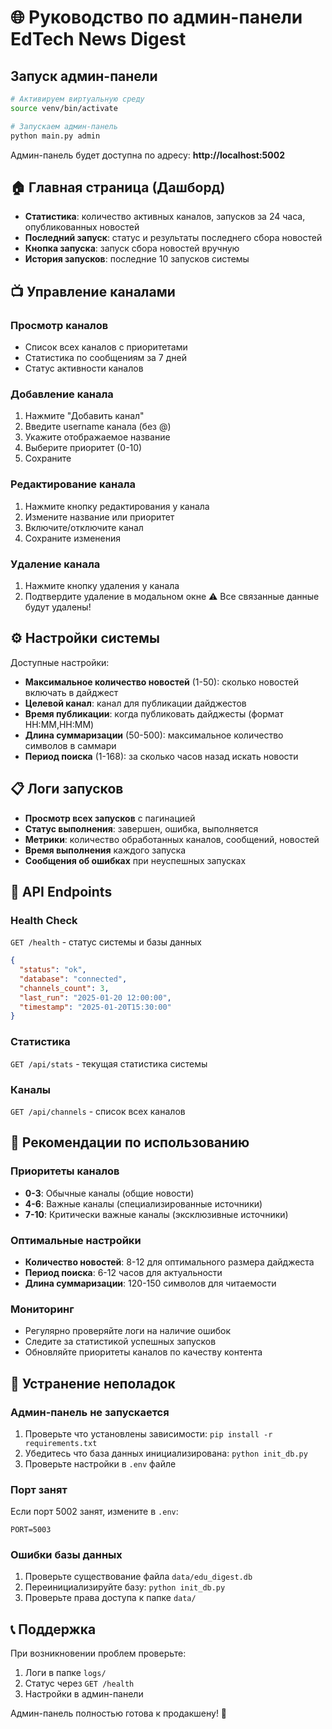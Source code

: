 # 🌐 Руководство по админ-панели EdTech News Digest

## Запуск админ-панели

```bash
# Активируем виртуальную среду
source venv/bin/activate

# Запускаем админ-панель
python main.py admin
```

Админ-панель будет доступна по адресу: **http://localhost:5002**

## 🏠 Главная страница (Дашборд)

- **Статистика**: количество активных каналов, запусков за 24 часа, опубликованных новостей
- **Последний запуск**: статус и результаты последнего сбора новостей
- **Кнопка запуска**: запуск сбора новостей вручную
- **История запусков**: последние 10 запусков системы

## 📺 Управление каналами

### Просмотр каналов
- Список всех каналов с приоритетами
- Статистика по сообщениям за 7 дней
- Статус активности каналов

### Добавление канала
1. Нажмите "Добавить канал"
2. Введите username канала (без @)
3. Укажите отображаемое название
4. Выберите приоритет (0-10)
5. Сохраните

### Редактирование канала
1. Нажмите кнопку редактирования у канала
2. Измените название или приоритет
3. Включите/отключите канал
4. Сохраните изменения

### Удаление канала
1. Нажмите кнопку удаления у канала
2. Подтвердите удаление в модальном окне
⚠️ Все связанные данные будут удалены!

## ⚙️ Настройки системы

Доступные настройки:

- **Максимальное количество новостей** (1-50): сколько новостей включать в дайджест
- **Целевой канал**: канал для публикации дайджестов  
- **Время публикации**: когда публиковать дайджесты (формат HH:MM,HH:MM)
- **Длина суммаризации** (50-500): максимальное количество символов в саммари
- **Период поиска** (1-168): за сколько часов назад искать новости

## 📋 Логи запусков

- **Просмотр всех запусков** с пагинацией
- **Статус выполнения**: завершен, ошибка, выполняется
- **Метрики**: количество обработанных каналов, сообщений, новостей
- **Время выполнения** каждого запуска
- **Сообщения об ошибках** при неуспешных запусках

## 🔗 API Endpoints

### Health Check
`GET /health` - статус системы и базы данных

```json
{
  "status": "ok",
  "database": "connected", 
  "channels_count": 3,
  "last_run": "2025-01-20 12:00:00",
  "timestamp": "2025-01-20T15:30:00"
}
```

### Статистика
`GET /api/stats` - текущая статистика системы

### Каналы  
`GET /api/channels` - список всех каналов

## 🎯 Рекомендации по использованию

### Приоритеты каналов
- **0-3**: Обычные каналы (общие новости)
- **4-6**: Важные каналы (специализированные источники)  
- **7-10**: Критически важные каналы (эксклюзивные источники)

### Оптимальные настройки
- **Количество новостей**: 8-12 для оптимального размера дайджеста
- **Период поиска**: 6-12 часов для актуальности
- **Длина суммаризации**: 120-150 символов для читаемости

### Мониторинг
- Регулярно проверяйте логи на наличие ошибок
- Следите за статистикой успешных запусков
- Обновляйте приоритеты каналов по качеству контента

## 🚨 Устранение неполадок

### Админ-панель не запускается
1. Проверьте что установлены зависимости: `pip install -r requirements.txt`
2. Убедитесь что база данных инициализирована: `python init_db.py`
3. Проверьте настройки в `.env` файле

### Порт занят
Если порт 5002 занят, измените в `.env`:
```
PORT=5003
```

### Ошибки базы данных
1. Проверьте существование файла `data/edu_digest.db`
2. Переинициализируйте базу: `python init_db.py`
3. Проверьте права доступа к папке `data/`

## 📞 Поддержка

При возникновении проблем проверьте:
1. Логи в папке `logs/`
2. Статус через `GET /health`
3. Настройки в админ-панели

Админ-панель полностью готова к продакшену! 🚀